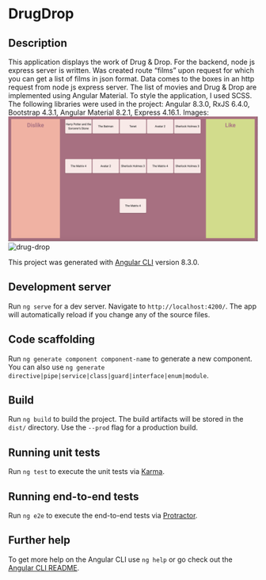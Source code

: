 # DrugDrop

## Description
This application displays the work of Drug & Drop. For the backend, node js express 
server is written. Was created route “films” upon request for which you can get a list 
of films in json format. Data comes to the boxes in an http request from node js express 
server. The list of movies and Drug & Drop are implemented using Angular Material. To style 
the application, I used SCSS. The following libraries were used in the project: Angular 8.3.0, 
RxJS 6.4.0, Bootstrap 4.3.1, Angular Material 8.2.1, Express 4.16.1.
Images:
![films](src/assets/films.png)
![drug-drop](src/assets/drug-drop.gif)

This project was generated with [Angular CLI](https://github.com/angular/angular-cli) version 8.3.0.

## Development server

Run `ng serve` for a dev server. Navigate to `http://localhost:4200/`. The app will automatically reload if you change any of the source files.

## Code scaffolding

Run `ng generate component component-name` to generate a new component. You can also use `ng generate directive|pipe|service|class|guard|interface|enum|module`.

## Build

Run `ng build` to build the project. The build artifacts will be stored in the `dist/` directory. Use the `--prod` flag for a production build.

## Running unit tests

Run `ng test` to execute the unit tests via [Karma](https://karma-runner.github.io).

## Running end-to-end tests

Run `ng e2e` to execute the end-to-end tests via [Protractor](http://www.protractortest.org/).

## Further help

To get more help on the Angular CLI use `ng help` or go check out the [Angular CLI README](https://github.com/angular/angular-cli/blob/master/README.md).
